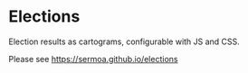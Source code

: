 # Elections

Election results as cartograms, configurable with JS and CSS.

Please see https://sermoa.github.io/elections
